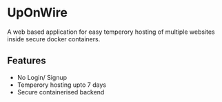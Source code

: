 # UpOnWire
A web based application for easy temperory hosting of multiple websites inside secure docker containers.

## Features
* No Login/ Signup <br/>
* Temperory hosting upto 7 days<br/>
* Secure containerised backend <br/>
